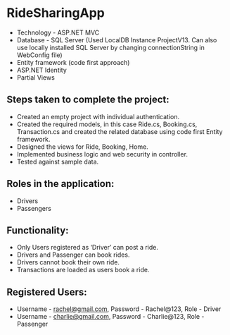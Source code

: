 # RideSharingApp
  * Technology - ASP.NET MVC
  * Database - SQL Server (Used LocalDB Instance ProjectV13. Can also use locally installed SQL Server by changing connectionString in WebConfig file)
  * Entity framework (code first approach)
  * ASP.NET Identity 
  * Partial Views
## Steps taken to complete the project:
  * Created an empty project with individual authentication. 
  * Created the required models, in this case Ride.cs, Booking.cs, Transaction.cs and created the related database using code first Entity framework.
  * Designed the views for Ride, Booking, Home. 
  * Implemented business logic and web security in controller. 
  * Tested against sample data. 
## Roles in the application:
  * Drivers
  * Passengers
## Functionality:
  * Only Users registered as ‘Driver’ can post a ride.
  * Drivers and Passenger can book rides.
  * Drivers cannot book their own ride.
  * Transactions are loaded as users book a ride. 
## Registered Users:
  * Username - rachel@gmail.com, Password - Rachel@123, Role - Driver
  * Username - charlie@gmail.com, Password - Charlie@123, Role - Passenger

